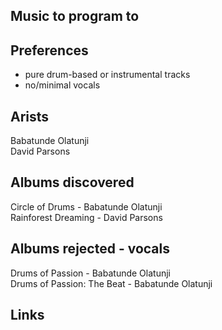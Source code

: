 Music to program to
-------------------

## Preferences  
- pure drum-based or instrumental tracks  
- no/minimal vocals  

## Arists  
Babatunde Olatunji  
David Parsons

## Albums discovered  
Circle of Drums - Babatunde Olatunji  
Rainforest Dreaming - David Parsons

## Albums rejected - vocals  
Drums of Passion - Babatunde Olatunji  
Drums of Passion: The Beat - Babatunde Olatunji

## Links

